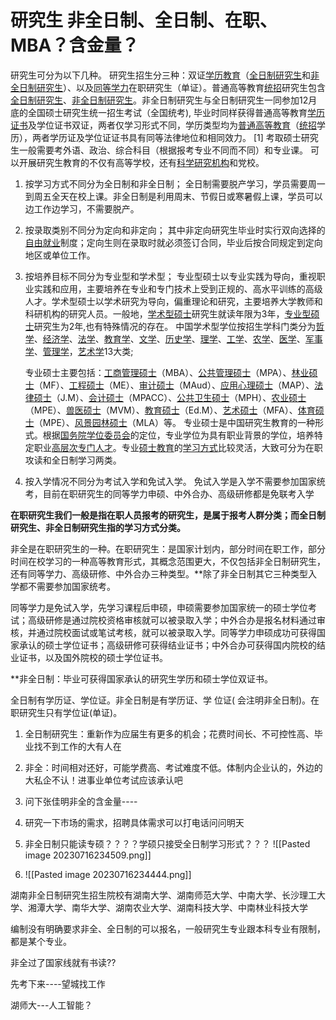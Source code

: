 
# 研究生 非全日制、全日制、在职、MBA？含金量？

研究生可分为以下几种。
研究生招生分三种：双证[学历教育](https://baike.baidu.com/item/%E5%AD%A6%E5%8E%86%E6%95%99%E8%82%B2/10592032?fromModule=lemma_inlink)（[全日制研究生](https://baike.baidu.com/item/%E5%85%A8%E6%97%A5%E5%88%B6%E7%A0%94%E7%A9%B6%E7%94%9F/10588952?fromModule=lemma_inlink)和[非全日制研究生](https://baike.baidu.com/item/%E9%9D%9E%E5%85%A8%E6%97%A5%E5%88%B6%E7%A0%94%E7%A9%B6%E7%94%9F/2607200?fromModule=lemma_inlink)）、以及[同等学力](https://baike.baidu.com/item/%E5%90%8C%E7%AD%89%E5%AD%A6%E5%8A%9B/257821?fromModule=lemma_inlink)在职研究生（单证）。普通高等教育[统招](https://baike.baidu.com/item/%E7%BB%9F%E6%8B%9B/8593172?fromModule=lemma_inlink)研究生包含[全日制研究生](https://baike.baidu.com/item/%E5%85%A8%E6%97%A5%E5%88%B6%E7%A0%94%E7%A9%B6%E7%94%9F/10588952?fromModule=lemma_inlink)、[非全日制研究生](https://baike.baidu.com/item/%E9%9D%9E%E5%85%A8%E6%97%A5%E5%88%B6%E7%A0%94%E7%A9%B6%E7%94%9F/2607200?fromModule=lemma_inlink)。非全日制研究生与全日制研究生一同参加12月底的全国硕士研究生统一招生考试（全国统考), 毕业时同样获得普通高等教育[学历证书](https://baike.baidu.com/item/%E5%AD%A6%E5%8E%86%E8%AF%81%E4%B9%A6/8672525?fromModule=lemma_inlink)及学位证书双证，两者仅学习形式不同，学历类型均为[普通高等教育](https://baike.baidu.com/item/%E6%99%AE%E9%80%9A%E9%AB%98%E7%AD%89%E6%95%99%E8%82%B2/4806417?fromModule=lemma_inlink)（[统招](https://baike.baidu.com/item/%E7%BB%9F%E6%8B%9B/8593172?fromModule=lemma_inlink)学历），两者学历证及学位证证书具有同等法律地位和相同效力。 [1]
考取硕士研究生一般需要考外语、政治、综合科目（根据报考专业不同而不同）和专业课。
可以开展研究生教育的不仅有高等学校，还有[科学研究机构](https://baike.baidu.com/item/%E7%A7%91%E5%AD%A6%E7%A0%94%E7%A9%B6%E6%9C%BA%E6%9E%84/53531962?fromModule=lemma_inlink)和党校。
1. 按学习方式不同分为全日制和非全日制；
	全日制需要脱产学习，学员需要周一到周五全天在校上课。非全日制是利用周末、节假日或寒暑假上课，学员可以边工作边学习，不需要脱产。
2. 按录取类别不同分为定向和非定向；
	其中非定向研究生毕业时实行双向选择的[自由就业](https://baike.baidu.com/item/%E8%87%AA%E7%94%B1%E5%B0%B1%E4%B8%9A/5363258?fromModule=lemma_inlink)制度；定向生则在录取时就必须签订合同，毕业后按合同规定到定向地区或单位工作。
3. 按培养目标不同分为专业型和学术型；
	专业型硕士以专业实践为导向，重视职业实践和应用，主要培养在专业和专门技术上受到正规的、高水平训练的高级人才。学术型硕士以学术研究为导向，偏重理论和研究，主要培养大学教师和科研机构的研究人员。一般地，[学术型硕士](https://baike.baidu.com/item/%E5%AD%A6%E6%9C%AF%E5%9E%8B%E7%A1%95%E5%A3%AB/4791075?fromModule=lemma_inlink)研究生就读年限为3年，[专业型硕士](https://baike.baidu.com/item/%E4%B8%93%E4%B8%9A%E5%9E%8B%E7%A1%95%E5%A3%AB/4541412?fromModule=lemma_inlink)研究生为2年,也有特殊情况的存在。
	中国学术型学位按招生学科门类分为[哲学](https://baike.baidu.com/item/%E5%93%B2%E5%AD%A6/140608?fromModule=lemma_inlink)、[经济学](https://baike.baidu.com/item/%E7%BB%8F%E6%B5%8E%E5%AD%A6/24596888?fromModule=lemma_inlink)、[法学](https://baike.baidu.com/item/%E6%B3%95%E5%AD%A6/23558?fromModule=lemma_inlink)、[教育学](https://baike.baidu.com/item/%E6%95%99%E8%82%B2%E5%AD%A6/784408?fromModule=lemma_inlink)、[文学](https://baike.baidu.com/item/%E6%96%87%E5%AD%A6/6437?fromModule=lemma_inlink)、[历史学](https://baike.baidu.com/item/%E5%8E%86%E5%8F%B2%E5%AD%A6/1712099?fromModule=lemma_inlink)、[理学](https://baike.baidu.com/item/%E7%90%86%E5%AD%A6/75356?fromModule=lemma_inlink)、[工学](https://baike.baidu.com/item/%E5%B7%A5%E5%AD%A6/8585972?fromModule=lemma_inlink)、[农学](https://baike.baidu.com/item/%E5%86%9C%E5%AD%A6/1808917?fromModule=lemma_inlink)、[医学](https://baike.baidu.com/item/%E5%8C%BB%E5%AD%A6/843?fromModule=lemma_inlink)、[军事学](https://baike.baidu.com/item/%E5%86%9B%E4%BA%8B%E5%AD%A6/1405938?fromModule=lemma_inlink)、[管理学](https://baike.baidu.com/item/%E7%AE%A1%E7%90%86%E5%AD%A6/250?fromModule=lemma_inlink)，[艺术学](https://baike.baidu.com/item/%E8%89%BA%E6%9C%AF%E5%AD%A6/3362725?fromModule=lemma_inlink)13大类; 
	
	专业硕士主要包括：[工商管理硕士](https://baike.baidu.com/item/%E5%B7%A5%E5%95%86%E7%AE%A1%E7%90%86%E7%A1%95%E5%A3%AB?fromModule=lemma_inlink)（MBA）、[公共管理硕士](https://baike.baidu.com/item/%E5%85%AC%E5%85%B1%E7%AE%A1%E7%90%86%E7%A1%95%E5%A3%AB/3814610?fromModule=lemma_inlink)（MPA）、[林业硕士](https://baike.baidu.com/item/%E6%9E%97%E4%B8%9A%E7%A1%95%E5%A3%AB/3476154?fromModule=lemma_inlink)（MF）、[工程硕士](https://baike.baidu.com/item/%E5%B7%A5%E7%A8%8B%E7%A1%95%E5%A3%AB/237014?fromModule=lemma_inlink)（ME）、[审计硕士](https://baike.baidu.com/item/%E5%AE%A1%E8%AE%A1%E7%A1%95%E5%A3%AB/8923180?fromModule=lemma_inlink)（MAud）、[应用心理硕士](https://baike.baidu.com/item/%E5%BA%94%E7%94%A8%E5%BF%83%E7%90%86%E7%A1%95%E5%A3%AB/3475632?fromModule=lemma_inlink)（MAP）、[法律硕士](https://baike.baidu.com/item/%E6%B3%95%E5%BE%8B%E7%A1%95%E5%A3%AB/2646602?fromModule=lemma_inlink)（J.M）、[会计硕士](https://baike.baidu.com/item/%E4%BC%9A%E8%AE%A1%E7%A1%95%E5%A3%AB/9029459?fromModule=lemma_inlink)（MPACC）、[公共卫生硕士](https://baike.baidu.com/item/%E5%85%AC%E5%85%B1%E5%8D%AB%E7%94%9F%E7%A1%95%E5%A3%AB/4191757?fromModule=lemma_inlink)（MPH）、[农业硕士](https://baike.baidu.com/item/%E5%86%9C%E4%B8%9A%E7%A1%95%E5%A3%AB/16261464?fromModule=lemma_inlink)（MPE）、[兽医硕士](https://baike.baidu.com/item/%E5%85%BD%E5%8C%BB%E7%A1%95%E5%A3%AB/9648565?fromModule=lemma_inlink)（MVM）、[教育硕士](https://baike.baidu.com/item/%E6%95%99%E8%82%B2%E7%A1%95%E5%A3%AB/147333?fromModule=lemma_inlink)（Ed.M）、[艺术硕士](https://baike.baidu.com/item/%E8%89%BA%E6%9C%AF%E7%A1%95%E5%A3%AB/6203783?fromModule=lemma_inlink)（MFA）、[体育硕士](https://baike.baidu.com/item/%E4%BD%93%E8%82%B2%E7%A1%95%E5%A3%AB/9648448?fromModule=lemma_inlink)（MPE）、[风景园林硕士](https://baike.baidu.com/item/%E9%A3%8E%E6%99%AF%E5%9B%AD%E6%9E%97%E7%A1%95%E5%A3%AB/9648826?fromModule=lemma_inlink)（MLA）等。
	专业硕士是中国研究生教育的一种形式。根据[国务院学位委员会](https://baike.baidu.com/item/%E5%9B%BD%E5%8A%A1%E9%99%A2%E5%AD%A6%E4%BD%8D%E5%A7%94%E5%91%98%E4%BC%9A/4449163?fromModule=lemma_inlink)的定位，专业学位为具有职业背景的学位，培养特定职业[高层次专门人才](https://baike.baidu.com/item/%E9%AB%98%E5%B1%82%E6%AC%A1%E4%B8%93%E9%97%A8%E4%BA%BA%E6%89%8D/49731447?fromModule=lemma_inlink)。专业[硕士教育](https://baike.baidu.com/item/%E7%A1%95%E5%A3%AB%E6%95%99%E8%82%B2/23809838?fromModule=lemma_inlink)的[学习方式](https://baike.baidu.com/item/%E5%AD%A6%E4%B9%A0%E6%96%B9%E5%BC%8F/123208?fromModule=lemma_inlink)比较灵活，大致可分为在职攻读和全日制学习两类。
1. 按入学情况不同分为考试入学和免试入学。
	免试入学是入学不需要参加国家统考，目前在职研究生的同等学力申硕、中外合办、高级研修都是免联考入学

**在职研究生我们一般是指在职人员报考的研究生，是属于报考人群分类；而全日制研究生、非全日制研究生指的学习方式分类。**

非全是在职研究生的一种。在职研究生：是国家计划内，部分时间在职工作，部分时间在校学习的一种高等教育形式，其概念范围更大，不仅包括非全日制研究生，还有同等学力、高级研修、中外合办三种类型。**除了非全日制其它三种类型入学都不需要参加国家统考。

同等学力是免试入学，先学习课程后申硕，申硕需要参加国家统一的硕士学位考试；高级研修是通过院校资格审核就可以被录取入学；中外合办是报名材料通过审核，并通过院校面试或笔试考核，就可以被录取入学。同等学力申硕成功可获得国家承认的硕士学位证书；高级研修可获得结业证书；中外合办可获得国内院校的结业证书，以及国外院校的硕士学位证书。

**非全日制：毕业可获得国家承认的研究生学历和硕士学位双证书。

全日制有学历证、学位证。非全日制是有学历证、学 位证( 会注明非全日制)。在职研究生只有学位证(单证)。

  1. 全日制研究生：重新作为应届生有更多的机会；花费时间长、不可控性高、毕业找不到工作的大有人在
  2. 非全：时间相对还好，可能学费高、考试难度不低。体制内企业认的，外边的大私企不认！进事业单位考试应该承认吧
  3. 问下张佳明非全的含金量----
  4. 研究一下市场的需求，招聘具体需求可以打电话问问明天
  5. 非全日制只能读专硕？？？？学硕只接受全日制学习形式？？？
   ![[Pasted image 20230716234509.png]]

  1. ![[Pasted image 20230716234444.png]]




湖南非全日制研究生招生院校有湖南大学、湖南师范大学、中南大学、长沙理工大学、湘潭大学、南华大学、湖南农业大学、湖南科技大学、中南林业科技大学


编制没有明确要求非全、全日制的可以报名，一般研究生专业跟本科专业有限制，都是某个专业。

非全过了国家线就有书读??

先考下来----望城找工作

湖师大---人工智能？